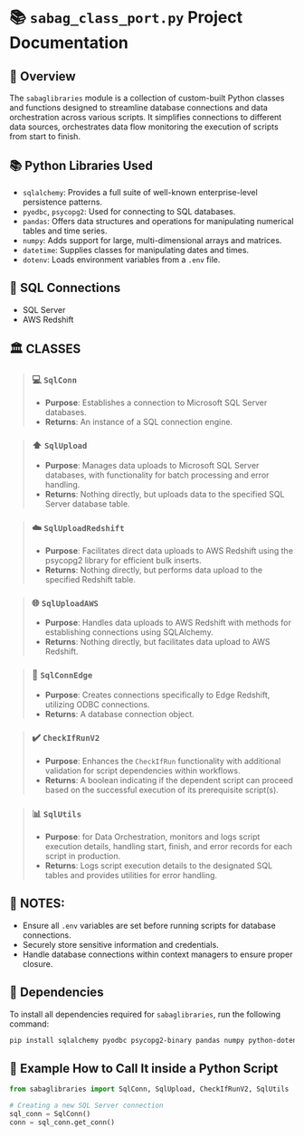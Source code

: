 # :books: `sabag_class_port.py` Project Documentation

##  :mag_right: Overview

The `sabaglibraries` module is a collection of custom-built Python classes and functions designed to streamline database connections and data orchestration across various scripts. It simplifies connections to different data sources, orchestrates data flow monitoring the execution of scripts from start to finish.


## :books: Python Libraries Used

- `sqlalchemy`: Provides a full suite of well-known enterprise-level persistence patterns.
- `pyodbc`, `psycopg2`: Used for connecting to SQL databases.
- `pandas`: Offers data structures and operations for manipulating numerical tables and time series.
- `numpy`: Adds support for large, multi-dimensional arrays and matrices.
- `datetime`: Supplies classes for manipulating dates and times.
- `dotenv`: Loads environment variables from a `.env` file.

##  :link: SQL Connections

- SQL Server
- AWS Redshift

## :classical_building: CLASSES

>### :computer: `SqlConn`
>   - **Purpose**: Establishes a connection to Microsoft SQL Server databases.
>   - **Returns**: An instance of a SQL connection engine.

>### :arrow_up: `SqlUpload`
>   - **Purpose**: Manages data uploads to Microsoft SQL Server databases, with functionality for batch processing and error handling.
>   - **Returns**: Nothing directly, but uploads data to the specified SQL Server database table.

>### :cloud: `SqlUploadRedshift`
>   - **Purpose**: Facilitates direct data uploads to AWS Redshift using the psycopg2 library for efficient bulk inserts.
>   - **Returns**: Nothing directly, but performs data upload to the specified Redshift table.

>   ### :globe_with_meridians: `SqlUploadAWS`
>   - **Purpose**: Handles data uploads to AWS Redshift with methods for establishing connections using SQLAlchemy.
>   - **Returns**: Nothing directly, but facilitates data upload to AWS Redshift.

>### :link: `SqlConnEdge`
>   - **Purpose**: Creates connections specifically to Edge Redshift, utilizing ODBC connections.
>   - **Returns**: A database connection object.

> ### :heavy_check_mark: `CheckIfRunV2`
> - **Purpose**: Enhances the `CheckIfRun` functionality with additional validation for script dependencies within workflows.
> - **Returns**: A boolean indicating if the dependent script can proceed based on the successful execution of its prerequisite script(s).

> ### :bar_chart: `SqlUtils`
> - **Purpose**: for Data Orchestration, monitors and logs script execution details, handling start, finish, and error records for each script in production.
>- **Returns**: Logs script execution details to the designated SQL tables and provides utilities for error handling.


##  :memo: NOTES:

- Ensure all `.env` variables are set before running scripts for database connections.
- Securely store sensitive information and credentials.
- Handle database connections within context managers to ensure proper closure.

## :toolbox:  Dependencies

To install all dependencies required for `sabaglibraries`, run the following command:
```bash
pip install sqlalchemy pyodbc psycopg2-binary pandas numpy python-dotenv
```
## :electric_plug: Example How to Call It inside a Python Script

```python
from sabaglibraries import SqlConn, SqlUpload, CheckIfRunV2, SqlUtils

# Creating a new SQL Server connection
sql_conn = SqlConn()
conn = sql_conn.get_conn()



```

